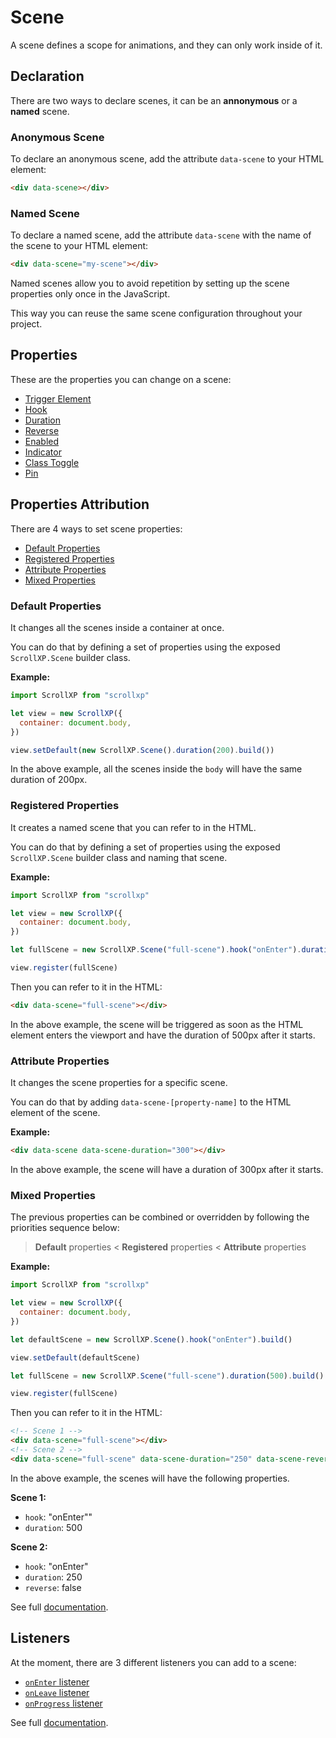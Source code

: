 # Scene

A scene defines a scope for animations, and they can only work inside of it.

## Declaration

There are two ways to declare scenes, it can be an **annonymous** or a **named** scene.

### Anonymous Scene

To declare an anonymous scene, add the attribute `data-scene` to your HTML element:

```html
<div data-scene></div>
```

### Named Scene

To declare a named scene, add the attribute `data-scene` with the name of the scene to your HTML element:

```html
<div data-scene="my-scene"></div>
```

Named scenes allow you to avoid repetition by setting up the scene properties only once in the JavaScript.

This way you can reuse the same scene configuration throughout your project.

## Properties

These are the properties you can change on a scene:

- [Trigger Element](scene-properties.md#trigger-element)
- [Hook](scene-properties.md#hook)
- [Duration](scene-properties.md#duration)
- [Reverse](scene-properties.md#reverse)
- [Enabled](scene-properties.md#enabled)
- [Indicator](scene-properties.md#indicator)
- [Class Toggle](scene-properties.md#class-toggle)
- [Pin](scene-properties.md#pin)

## Properties Attribution

There are 4 ways to set scene properties:

- [Default Properties](#default-properties)
- [Registered Properties](#registered-properties)
- [Attribute Properties](#attribute-properties)
- [Mixed Properties](#mixed-properties)

### Default Properties

It changes all the scenes inside a container at once.

You can do that by defining a set of properties using the exposed `ScrollXP.Scene` builder class.

**Example:**

```js
import ScrollXP from "scrollxp"

let view = new ScrollXP({
  container: document.body,
})

view.setDefault(new ScrollXP.Scene().duration(200).build())
```

In the above example, all the scenes inside the `body` will have the same duration of 200px.

### Registered Properties

It creates a named scene that you can refer to in the HTML.

You can do that by defining a set of properties using the exposed `ScrollXP.Scene` builder class and naming that scene.

**Example:**

```js
import ScrollXP from "scrollxp"

let view = new ScrollXP({
  container: document.body,
})

let fullScene = new ScrollXP.Scene("full-scene").hook("onEnter").duration(500).build()

view.register(fullScene)
```

Then you can refer to it in the HTML:

```html
<div data-scene="full-scene"></div>
```

In the above example, the scene will be triggered as soon as the HTML element enters the viewport and have the duration of 500px after it starts.

### Attribute Properties

It changes the scene properties for a specific scene.

You can do that by adding `data-scene-[property-name]` to the HTML element of the scene.

**Example:**

```html
<div data-scene data-scene-duration="300"></div>
```

In the above example, the scene will have a duration of 300px after it starts.

### Mixed Properties

The previous properties can be combined or overridden by following the priorities sequence below:

> **Default** properties < **Registered** properties < **Attribute** properties

**Example:**

```js
import ScrollXP from "scrollxp"

let view = new ScrollXP({
  container: document.body,
})

let defaultScene = new ScrollXP.Scene().hook("onEnter").build()

view.setDefault(defaultScene)

let fullScene = new ScrollXP.Scene("full-scene").duration(500).build()

view.register(fullScene)
```

Then you can refer to it in the HTML:

```html
<!-- Scene 1 -->
<div data-scene="full-scene"></div>
<!-- Scene 2 -->
<div data-scene="full-scene" data-scene-duration="250" data-scene-reverse="false"></div>
```

In the above example, the scenes will have the following properties.

**Scene 1:**

- `hook`: "onEnter""
- `duration`: 500

**Scene 2:**

- `hook`: "onEnter"
- `duration`: 250
- `reverse`: false

See full [documentation](scene-properties.md).

## Listeners

At the moment, there are 3 different listeners you can add to a scene:

- [`onEnter` listener](scene-listeners.md#onenter-listener)
- [`onLeave` listener](scene-listeners.md#onleave-listener)
- [`onProgress` listener](scene-listeners.md#onprogress-listener)

See full [documentation](scene-listeners.md).
